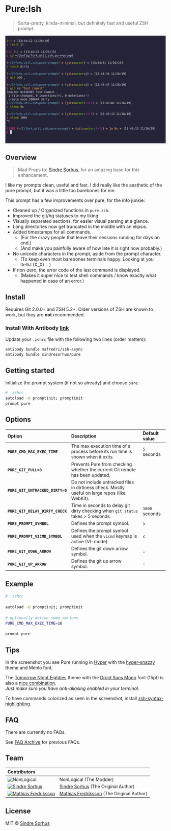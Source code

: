 # Pure:Ish

> Sorta-pretty, kinda-minimal, but definitely fast and useful ZSH prompt.

<img src="screenshot.png" width="864">

## Overview

> Mad Props to: [Sindre Sorhus](https://github.com/sindresorhus), for an amazing base for this enhancement.

I like my prompts clean, useful and fast. I did really like the aesthetic of the pure prompt, but it was a little too barebones for me.

This prompt has a few improvements over pure, for the info junkie:

- Cleaned up / Organized functions in `pure.zsh`.
- Improved the git/hg statuses to my liking.
- Visually separated sections, for easier visual parsing at a glance.
- Long directories now get truncated in the middle with an elipsis.
- Added timestamps for all commands.
    - (For the crazy people that leave their sessions running for days on end.)
    - (And make you painfully aware of how late it is right now probably.)
- No unicode characters in the prompt, aside from the prompt character.
    - (To keep even most barebones terminals happy. Looking at you ItelliJ (X_X)... )
- If non-zero, the error code of the last command is displayed.
    - (Makes it super nice to test shell commands / know exactly what happened in case of an error.)

<!-- ### Why?

- Comes with the perfect prompt character.
  Author went through the whole Unicode range to find it.
- Shows `git` branch and whether it's dirty (with a `*`).
- Indicates when you have unpushed/unpulled `git` commits with up/down arrows. *(Check is done asynchronously!)*
- Prompt character turns red if the last command didn't exit with `0`.
- Command execution time will be displayed if it exceeds the set threshold.
- Username and host only displayed when in an SSH session.
- Shows the current path in the title and the [current folder & command](screenshot-title-cmd.png) when a process is running.
- Support VI-mode indication by reverse prompt symbol (Zsh 5.3+).
- Makes an excellent starting point for your own custom prompt. -->


## Install

Requires Git 2.0.0+ and ZSH 5.2+. Older versions of ZSH are known to work, but they are **not** recommended.

### Install With Antibody [link](https://github.com/getantibody/antibody)

Update your `.zshrc` file with the following two lines (order matters):

```sh
antibody bundle mafredri/zsh-async
antibody bundle sindresorhus/pure
```

## Getting started

Initialize the prompt system (if not so already) and choose `pure`:

```sh
# .zshrc
autoload -U promptinit; promptinit
prompt pure
```

## Options

| Option                           | Description                                                                                    | Default value  |
| :------------------------------- | :--------------------------------------------------------------------------------------------- | :------------- |
| **`PURE_CMD_MAX_EXEC_TIME`**     | The max execution time of a process before its run time is shown when it exits.                | `5` seconds    |
| **`PURE_GIT_PULL=0`**            | Prevents Pure from checking whether the current Git remote has been updated.                   |                |
| **`PURE_GIT_UNTRACKED_DIRTY=0`** | Do not include untracked files in dirtiness check. Mostly useful on large repos (like WebKit). |                |
| **`PURE_GIT_DELAY_DIRTY_CHECK`** | Time in seconds to delay git dirty checking when `git status` takes > 5 seconds.               | `1800` seconds |
| **`PURE_PROMPT_SYMBOL`**         | Defines the prompt symbol.                                                                     | `❯`            |
| **`PURE_PROMPT_VICMD_SYMBOL`**   | Defines the prompt symbol used when the `vicmd` keymap is active (VI-mode).                    | `❮`            |
| **`PURE_GIT_DOWN_ARROW`**        | Defines the git down arrow symbol.                                                             | `⇣`            |
| **`PURE_GIT_UP_ARROW`**          | Defines the git up arrow symbol.                                                               | `⇡`            |

## Example

```sh
# .zshrc

autoload -U promptinit; promptinit

# optionally define some options
PURE_CMD_MAX_EXEC_TIME=10

prompt pure
```

## Tips

In the screenshot you see Pure running in [Hyper](https://hyper.is) with the [hyper-snazzy](https://github.com/sindresorhus/hyper-snazzy) theme and Menlo font.

The [Tomorrow Night Eighties](https://github.com/chriskempson/tomorrow-theme) theme with the [Droid Sans Mono](https://www.fontsquirrel.com/fonts/droid-sans-mono) font (15pt) is also a [nice combination](https://github.com/sindresorhus/pure/blob/95ee3e7618c6e2162a1e3cdac2a88a20ac3beb27/screenshot.png).<br>
*Just make sure you have anti-aliasing enabled in your terminal.*

To have commands colorized as seen in the screenshot, install [zsh-syntax-highlighting](https://github.com/zsh-users/zsh-syntax-highlighting).

## FAQ

There are currently no FAQs.

See [FAQ Archive](https://github.com/sindresorhus/pure/wiki/FAQ-Archive) for previous FAQs.

## Team

| Contributors | |
| :-- | :-- |
| ![NonLogical](https://github.com/nonlogicaldev.png?size=100) | NonLogical (The Modder) |
| [![Sindre Sorhus](https://github.com/sindresorhus.png?size=100)](http://sindresorhus.com) | [Sindre Sorhus](https://github.com/sindresorhus) (The Original Author) |
| [![Mathias Fredriksson](https://github.com/mafredri.png?size=100)](https://github.com/mafredri) | [Mathias Fredriksson](https://github.com/mafredri) (The Original Author) |


## License

MIT © [Sindre Sorhus](https://sindresorhus.com)
